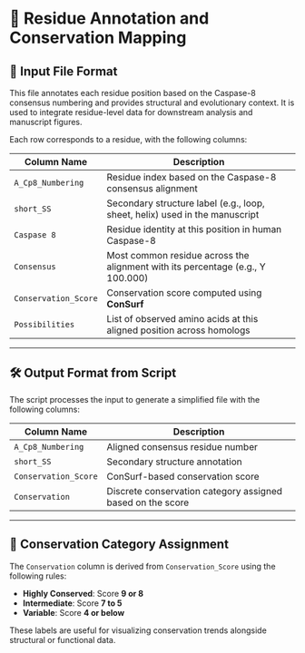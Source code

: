 # 🧬 Residue Annotation and Conservation Mapping

## 📄 Input File Format

This file annotates each residue position based on the Caspase-8 consensus numbering and provides structural and evolutionary context. It is used to integrate residue-level data for downstream analysis and manuscript figures.

Each row corresponds to a residue, with the following columns:

| Column Name            | Description                                                                 |
|------------------------|-----------------------------------------------------------------------------|
| `A_Cp8_Numbering`      | Residue index based on the Caspase-8 consensus alignment                    |
| `short_SS`             | Secondary structure label (e.g., loop, sheet, helix) used in the manuscript |
| `Caspase 8`            | Residue identity at this position in human Caspase-8                        |
| `Consensus`            | Most common residue across the alignment with its percentage (e.g., Y 100.000) |
| `Conservation_Score`   | Conservation score computed using **ConSurf**                               |
| `Possibilities`        | List of observed amino acids at this aligned position across homologs       |

---

## 🛠️ Output Format from Script

The script processes the input to generate a simplified file with the following columns:

| Column Name            | Description                                                       |
|------------------------|-------------------------------------------------------------------|
| `A_Cp8_Numbering`      | Aligned consensus residue number                                   |
| `short_SS`             | Secondary structure annotation                                     |
| `Conservation_Score`   | ConSurf-based conservation score                                   |
| `Conservation`         | Discrete conservation category assigned based on the score         |

---

## 🧮 Conservation Category Assignment

The `Conservation` column is derived from `Conservation_Score` using the following rules:

- **Highly Conserved**: Score **9 or 8**
- **Intermediate**: Score **7 to 5**
- **Variable**: Score **4 or below**

These labels are useful for visualizing conservation trends alongside structural or functional data.
